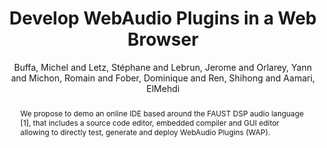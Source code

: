 ---
title: "Develop WebAudio Plugins in a Web Browser"
abstract: "We propose to demo an online IDE based around the FAUST DSP audio language [1], that includes a source code editor, embedded compiler and GUI editor allowing to directly test, generate and deploy WebAudio Plugins (WAP)."
address: "Trondheim"
booktitle: "Proceedings of the International Web Audio Conference 2019"
editor: ""
month: "December"
publisher: "NTNU"
series: "WAC'19"
pages: ""
ID: "32"
author: "Buffa, Michel and Letz, Stéphane and Lebrun, Jerome and Orlarey, Yann and Michon, Romain and Fober, Dominique and Ren, Shihong and Aamari, ElMehdi"
webAuthor: "Michel Buffa, Stéphane Letz, Jerome Lebrun, Yann Orlarey, Romain Michon, Dominique Fober, Shihong Ren, ElMehdi Aamari"
track: "Demo"
year: "2019"
tags: year2019
media: ""
pdflink: "/_data/papers/pdf/2019/2019_32.pdf"
ISSN: ""
---